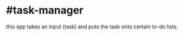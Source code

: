 #task-manager
============
this app takes an input (task) and puts the task onto certain to-do lists.

